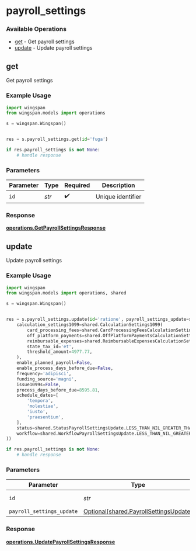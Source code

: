 # payroll_settings

### Available Operations

* [get](#get) - Get payroll settings
* [update](#update) - Update payroll settings

## get

Get payroll settings

### Example Usage

```python
import wingspan
from wingspan.models import operations

s = wingspan.Wingspan()


res = s.payroll_settings.get(id='fuga')

if res.payroll_settings is not None:
    # handle response
```

### Parameters

| Parameter          | Type               | Required           | Description        |
| ------------------ | ------------------ | ------------------ | ------------------ |
| `id`               | *str*              | :heavy_check_mark: | Unique identifier  |


### Response

**[operations.GetPayrollSettingsResponse](../../models/operations/getpayrollsettingsresponse.md)**


## update

Update payroll settings

### Example Usage

```python
import wingspan
from wingspan.models import operations, shared

s = wingspan.Wingspan()


res = s.payroll_settings.update(id='ratione', payroll_settings_update=shared.PayrollSettingsUpdate(
    calculation_settings1099=shared.CalculationSettings1099(
        card_processing_fees=shared.CardProcessingFeesCalculationSettings1099.LESS_THAN_NIL_GREATER_THAN_,
        off_platform_payments=shared.OffPlatformPaymentsCalculationSettings1099.LESS_THAN_NIL_GREATER_THAN_,
        reimbursable_expenses=shared.ReimbursableExpensesCalculationSettings1099.INCLUDE,
        state_tax_id='et',
        threshold_amount=4977.77,
    ),
    enable_planned_payroll=False,
    enable_process_days_before_due=False,
    frequency='adipisci',
    funding_source='magni',
    issue1099s=False,
    process_days_before_due=8595.81,
    schedule_dates=[
        'tempora',
        'molestiae',
        'iusto',
        'praesentium',
    ],
    status=shared.StatusPayrollSettingsUpdate.LESS_THAN_NIL_GREATER_THAN_,
    workflow=shared.WorkflowPayrollSettingsUpdate.LESS_THAN_NIL_GREATER_THAN_,
))

if res.payroll_settings is not None:
    # handle response
```

### Parameters

| Parameter                                                                              | Type                                                                                   | Required                                                                               | Description                                                                            |
| -------------------------------------------------------------------------------------- | -------------------------------------------------------------------------------------- | -------------------------------------------------------------------------------------- | -------------------------------------------------------------------------------------- |
| `id`                                                                                   | *str*                                                                                  | :heavy_check_mark:                                                                     | Unique identifier                                                                      |
| `payroll_settings_update`                                                              | [Optional[shared.PayrollSettingsUpdate]](../../models/shared/payrollsettingsupdate.md) | :heavy_minus_sign:                                                                     | N/A                                                                                    |


### Response

**[operations.UpdatePayrollSettingsResponse](../../models/operations/updatepayrollsettingsresponse.md)**

